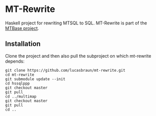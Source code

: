 # MT-Rewrite
Haskell project for rewriting MTSQL to SQL. MT-Rewrite is part of the [MTBase
project](https://github.com/mtbase/overview).

## Installation
Clone the project and then also pull the subproject on which mt-rewrite depends:

```
git clone https://github.com/lucasbraun/mt-rewrite.git
cd mt-rewrite
git submodule update --init
cd hssqlppp
git checkout master
git pull
cd ../multimap
git checkout master
git pull
cd ..
```
